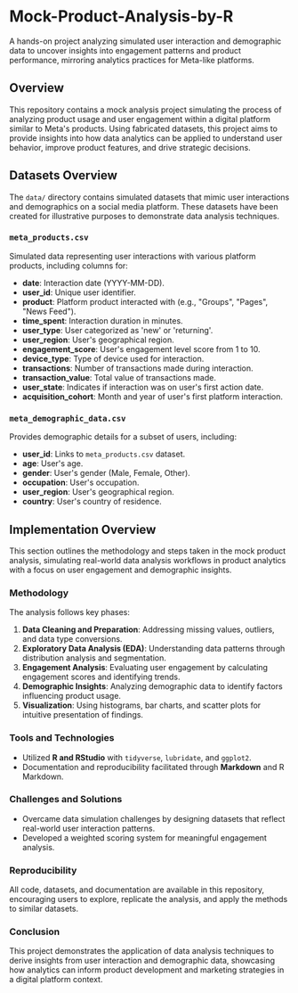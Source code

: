 # Mock-Product-Analysis-by-R

A hands-on project analyzing simulated user interaction and demographic data to uncover insights into engagement patterns and product performance, mirroring analytics practices for Meta-like platforms.

## Overview

This repository contains a mock analysis project simulating the process of analyzing product usage and user engagement within a digital platform similar to Meta's products. Using fabricated datasets, this project aims to provide insights into how data analytics can be applied to understand user behavior, improve product features, and drive strategic decisions.

## Datasets Overview

The `data/` directory contains simulated datasets that mimic user interactions and demographics on a social media platform. These datasets have been created for illustrative purposes to demonstrate data analysis techniques.

### `meta_products.csv`

Simulated data representing user interactions with various platform products, including columns for:

- **date**: Interaction date (YYYY-MM-DD).
- **user_id**: Unique user identifier.
- **product**: Platform product interacted with (e.g., "Groups", "Pages", "News Feed").
- **time_spent**: Interaction duration in minutes.
- **user_type**: User categorized as 'new' or 'returning'.
- **user_region**: User's geographical region.
- **engagement_score**: User's engagement level score from 1 to 10.
- **device_type**: Type of device used for interaction.
- **transactions**: Number of transactions made during interaction.
- **transaction_value**: Total value of transactions made.
- **user_state**: Indicates if interaction was on user's first action date.
- **acquisition_cohort**: Month and year of user's first platform interaction.

### `meta_demographic_data.csv`

Provides demographic details for a subset of users, including:

- **user_id**: Links to `meta_products.csv` dataset.
- **age**: User's age.
- **gender**: User's gender (Male, Female, Other).
- **occupation**: User's occupation.
- **user_region**: User's geographical region.
- **country**: User's country of residence.

## Implementation Overview

This section outlines the methodology and steps taken in the mock product analysis, simulating real-world data analysis workflows in product analytics with a focus on user engagement and demographic insights.

### Methodology

The analysis follows key phases:

1. **Data Cleaning and Preparation**: Addressing missing values, outliers, and data type conversions.
2. **Exploratory Data Analysis (EDA)**: Understanding data patterns through distribution analysis and segmentation.
3. **Engagement Analysis**: Evaluating user engagement by calculating engagement scores and identifying trends.
4. **Demographic Insights**: Analyzing demographic data to identify factors influencing product usage.
5. **Visualization**: Using histograms, bar charts, and scatter plots for intuitive presentation of findings.

### Tools and Technologies

- Utilized **R and RStudio** with `tidyverse`, `lubridate`, and `ggplot2`.
- Documentation and reproducibility facilitated through **Markdown** and R Markdown.

### Challenges and Solutions

- Overcame data simulation challenges by designing datasets that reflect real-world user interaction patterns.
- Developed a weighted scoring system for meaningful engagement analysis.

### Reproducibility

All code, datasets, and documentation are available in this repository, encouraging users to explore, replicate the analysis, and apply the methods to similar datasets.

### Conclusion

This project demonstrates the application of data analysis techniques to derive insights from user interaction and demographic data, showcasing how analytics can inform product development and marketing strategies in a digital platform context.
